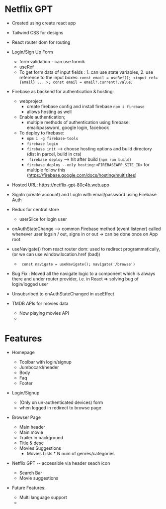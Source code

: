# Netflix GPT
-  Created using create react app
-  Tailwind CSS for designs
-  React router dom for routing
-  Login/Sign Up Form
      -  form validation - can use formik
      -  useRef
   - To get form data of input fields : 1. can use state variables, 2. use reference to the input boxes:
      ``` const email = useRef(); <input ref={email} ....>; const email = email?.current?.value; ```
- Firebase as backend for authentication & hosting: 
  - webproject
      - create firebase config and install firebase ``` npm i firebase ```
      - allows hosting as well
  - Enable authentication; 
    - multiple methods of authentication using firebase: email/password, google login, facebook
  - To deploy to firebase:
    - ``` npm i -g firebase-tools ```
    - ``` firebase login ```
    - ``` firebase init ``` --> choose hosting options and build directory (dist in parcel, build in cra)
    - ``` firebase deploy``` --> hit after build (``` npm run build ```)
    - ```firebase deploy --only hosting:<FIREBASEAPP_SITE_ID>``` for multiple follow this (https://firebase.google.com/docs/hosting/multisites)
- Hosted URL: https://netflix-gpt-80c4b.web.app
- SignIn (create account) and LogIn with email/password using Firebase Auth
- Redux for central store
  - userSlice for login user
  
- onAuthStateChange --> common Firebase method (event listener) called whenever user logsin / out, signs in or out -> can be done once on App root
- useNavigate() from react router dom: used to redirect programmatically, (or we can use window.location.href (bad))
  - ``` const navigate = useNavigate(); navigate('/browse')```
- Bug Fix : Moved all the navigate logic to a component which is always there and under router provider, i.e. in React => solving bug of login/logged user
- Unsubsribed to onAuthStateChanged in useEffect

- TMDB APIs for movies data
  - Now playing movies API
  - 
# Features
- Homepage 
   - Toolbar with login/signup
   - Jumbocard/header
   - Body
   - Faq
   - Footer
 
- Login/Signup 
  - (Only on un-authenticated devices) form
  - when logged in redirect to browse page

- Browser Page
   - Main header
   - Main movie
    - Trailer in background
    - Title & desc
    - Movies Suggestions
      - Movies Lists * N num of genres/categories

- Netflix GPT -- accessible via header seach icon
   - Search Bar
   - Movie suggestions

- Future Features:
  - Multi language support
  - 